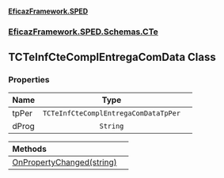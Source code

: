 #### [EficazFramework.SPED](EficazFrameworkSPED.md 'EficazFramework SPED')
### [EficazFramework.SPED.Schemas.CTe](EficazFramework.SPED.Schemas.CTe.md 'EficazFramework.SPED.Schemas.CTe')

## TCTeInfCteComplEntregaComData Class
### Properties

| Name | Type | |
| :--- | :---: | :--- |
| tpPer | `TCTeInfCteComplEntregaComDataTpPer` |  |
| dProg | `String` |  |

| Methods | |
| :--- | :--- |
| [OnPropertyChanged(string)](EficazFramework.SPED.Schemas.CTe/TCTeInfCteComplEntregaComData/OnPropertyChanged(string).md 'EficazFramework.SPED.Schemas.CTe.TCTeInfCteComplEntregaComData.OnPropertyChanged(string)') | |

